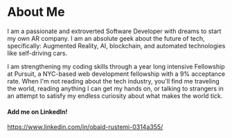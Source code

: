 # About Me
I am a passionate and extroverted Software Developer with dreams to start my own AR company. I am an absolute geek about the future of tech, specifically: Augmented Reality, AI, blockchain, and automated technologies like self-driving cars. 

I am strengthening my coding skills through a year long intensive Fellowship at Pursuit, a NYC-based web development fellowship with a 9% acceptance rate. When I'm not reading about the tech industry, you'll find me traveling the world, reading anything I can get my hands on, or talking to strangers in an attempt to satisfy my endless curiosity about what makes the world tick.

#### Add me on LinkedIn!
https://www.linkedin.com/in/obaid-rustemi-0314a355/
